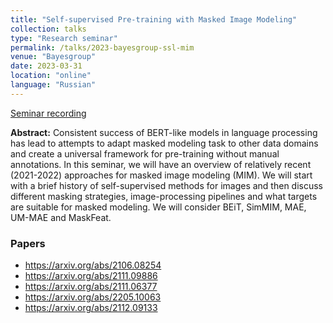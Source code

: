 ```yaml
---
title: "Self-supervised Pre-training with Masked Image Modeling"
collection: talks
type: "Research seminar"
permalink: /talks/2023-bayesgroup-ssl-mim
venue: "Bayesgroup"
date: 2023-03-31
location: "online"
language: "Russian"
---
```


[Seminar recording](https://www.youtube.com/watch?v=xxGJe1p2J20&ab_channel=BayesGroup.ru)

**Abstract:** Consistent success of BERT-like models in language processing has lead to attempts to adapt
masked modeling task to other data domains and create a universal framework for pre-training
without manual annotations. In this seminar, we will have an overview of relatively recent (2021-2022)
approaches for masked image modeling (MIM). We will start with a brief history of self-supervised
methods for images and then discuss different masking strategies, image-processing pipelines and
what targets are suitable for masked modeling. We will consider BEiT, SimMIM, MAE, UM-MAE and MaskFeat.

### Papers
- https://arxiv.org/abs/2106.08254
- https://arxiv.org/abs/2111.09886
- https://arxiv.org/abs/2111.06377
- https://arxiv.org/abs/2205.10063
- https://arxiv.org/abs/2112.09133